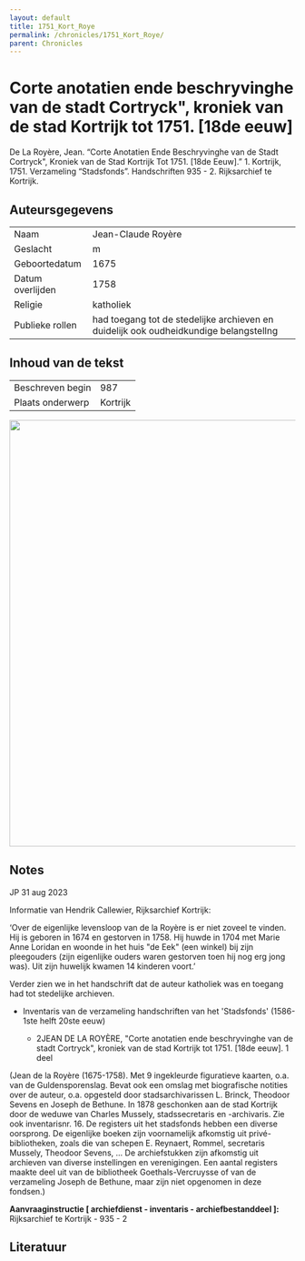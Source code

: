 ```yaml
---
layout: default
title: 1751_Kort_Roye
permalink: /chronicles/1751_Kort_Roye/
parent: Chronicles
--- 
```



# Corte anotatien ende beschryvinghe van de stadt Cortryck", kroniek van de stad Kortrijk tot 1751. [18de eeuw] 

De La Royère, Jean. “Corte Anotatien Ende Beschryvinghe van de Stadt Cortryck", Kroniek van de Stad Kortrijk Tot 1751. [18de Eeuw].” 1. Kortrijk, 1751. Verzameling “Stadsfonds”. Handschriften 935 - 2. Rijksarchief te Kortrijk. 

## Auteursgegevens 

| | | 
| --------------- | --------------- | 
| Naam | Jean-Claude Royère | 
| Geslacht | m | 
 | Geboortedatum | 1675 | 
| Datum overlijden | 1758 | 
| Religie | katholiek | 
| Publieke rollen | had toegang tot de stedelijke archieven en duidelijk ook oudheidkundige belangstellng | 

## Inhoud van de tekst 

| | | 
| --------------- | --------------- | 
| Beschreven begin | 987 | 
| Plaats onderwerp | Kortrijk | 

[<img src="..\..\barplots_chronicles\1751_Kort_Roye.jpg" width="750"/>](..\..\barplots_chronicles\1751_Kort_Roye.jpg) 

## Notes 

JP 31 aug 2023

Informatie van Hendrik Callewier, Rijksarchief Kortrijk:

‘Over de eigenlijke levensloop van de la Royère is er niet zoveel te vinden.
Hij is geboren in 1674 en gestorven in 1758. Hij huwde in 1704 met Marie Anne
Loridan en woonde in het huis "de Eek" (een winkel) bij zijn pleegouders (zijn
eigenlijke ouders waren gestorven toen hij nog erg jong was). Uit zijn
huwelijk kwamen 14 kinderen voort.’

Verder zien we in het handschrift dat de auteur katholiek was en toegang had
tot stedelijke archieven.



  * Inventaris van de verzameling handschriften van het 'Stadsfonds' (1586-1ste helft 20ste eeuw)

    * 2JEAN DE LA ROYÈRE, "Corte anotatien ende beschryvinghe van de stadt Cortryck", kroniek van de stad Kortrijk tot 1751. [18de eeuw].  1 deel

(Jean de la Royère (1675-1758). Met 9 ingekleurde figuratieve kaarten, o.a.
van de Guldensporenslag. Bevat ook een omslag met biografische notities over
de auteur, o.a. opgesteld door stadsarchivarissen L. Brinck, Theodoor Sevens
en Joseph de Bethune. In 1878 geschonken aan de stad Kortrijk door de weduwe
van Charles Mussely, stadssecretaris en -archivaris. Zie ook inventarisnr. 16.
De registers uit het stadsfonds hebben een diverse oorsprong. De eigenlijke
boeken zijn voornamelijk afkomstig uit privé-bibliotheken, zoals die van
schepen E. Reynaert, Rommel, secretaris Mussely, Theodoor Sevens, ... De
archiefstukken zijn afkomstig uit archieven van diverse instellingen en
verenigingen. Een aantal registers maakte deel uit van de bibliotheek
Goethals-Vercruysse of van de verzameling Joseph de Bethune, maar zijn niet
opgenomen in deze fondsen.)

**Aanvraaginstructie [ archiefdienst - inventaris - archiefbestanddeel ]:**  
Rijksarchief te Kortrijk - 935 - 2



## Literatuur 

